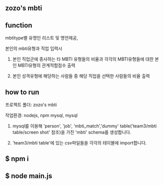 ## zozo's mbti

## function
mbtitype별 유명인 리스트 및 명언제공, 

본인의 mbti유형과 직업 입력시 
1. 본인 직업군에 종사하는 타 MBTI 유형들의 비율과 각각의 MBTI유형들에 대한 본인 MBTI유형의 관계적합점수 출력

2. 본인 성격유형에 해당하는 사람들 중 해당 직업을 선택한 사람들의 비율 출력

## how to run
프로젝트 폴더: zozo's mbti

작업환경: nodejs, npm mysql, mysql 

1. mysql를 이용해 'person', 'job', 'mbti_match','dummy' table('team3/mbti table/screen shot' 참조)을 가진 'mbti' schema를 생성합니다.


2. 'team3/mbti table'에 있는 csv파일들을 각각의 테이블에 import합니다.


## $ npm i


## $ node main.js




